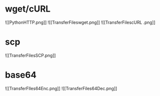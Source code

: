 # wget/cURL

![[PythonHTTP.png]]
![[TransferFileswget.png]]
![[TransferFilescURL .png]]
# scp

![[TransferFilesSCP.png]]
# base64

![[TransferFIles64Enc.png]]
![[TransferFiles64Dec.png]]

